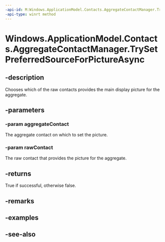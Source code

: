 ```yaml
---
-api-id: M:Windows.ApplicationModel.Contacts.AggregateContactManager.TrySetPreferredSourceForPictureAsync(Windows.ApplicationModel.Contacts.Contact,Windows.ApplicationModel.Contacts.Contact)
-api-type: winrt method
---
```


<!-- Method syntax
public Windows.Foundation.IAsyncOperation<bool> TrySetPreferredSourceForPictureAsync(Windows.ApplicationModel.Contacts.Contact aggregateContact, Windows.ApplicationModel.Contacts.Contact rawContact)
-->

# Windows.ApplicationModel.Contacts.AggregateContactManager.TrySetPreferredSourceForPictureAsync

## -description
Chooses which of the raw contacts provides the main display picture for the aggregate.

## -parameters
### -param aggregateContact
The aggregate contact on which to set the picture.

### -param rawContact
The raw contact that provides the picture for the aggregate.

## -returns
True if successful, otherwise false.

## -remarks

## -examples

## -see-also
